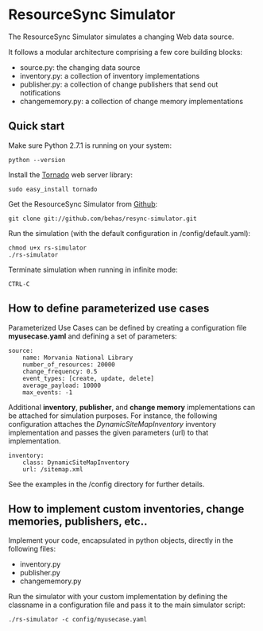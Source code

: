 # ResourceSync Simulator

The ResourceSync Simulator simulates a changing Web data source.

It follows a modular architecture comprising a few core building blocks:

* source.py: the changing data source
* inventory.py: a collection of inventory implementations
* publisher.py: a collection of change publishers that send out notifications
* changememory.py: a collection of change memory implementations


## Quick start

Make sure Python 2.7.1 is running on your system:

    python --version

Install the [Tornado](http://www.tornadoweb.org/) web server library:

    sudo easy_install tornado
    
Get the ResourceSync Simulator from [Github](http://www.github.com/behas/resync-simulator):

    git clone git://github.com/behas/resync-simulator.git
    
Run the simulation (with the default configuration in /config/default.yaml):
    
    chmod u+x rs-simulator
    ./rs-simulator

Terminate simulation when running in infinite mode:

    CTRL-C


## How to define parameterized use cases

Parameterized Use Cases can be defined by creating a configuration file **myusecase.yaml** and defining a set of parameters:

    source:
        name: Morvania National Library
        number_of_resources: 20000
        change_frequency: 0.5
        event_types: [create, update, delete]
        average_payload: 10000
        max_events: -1
        
Additional **inventory**, **publisher**, and **change memory** implementations
can be attached for simulation purposes. For instance, the following configuration attaches the *DynamicSiteMapInventory* inventory implementation and passes the given parameters (url) to that implementation.

    inventory:
        class: DynamicSiteMapInventory
        url: /sitemap.xml

See the examples in the /config directory for further details.


## How to implement custom inventories, change memories, publishers, etc..

Implement your code, encapsulated in python objects, directly in the following files:

* inventory.py
* publisher.py
* changememory.py

Run the simulator with your custom implementation by defining the classname in a configuration file and pass it to the main simulator script:

    ./rs-simulator -c config/myusecase.yaml
